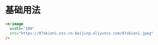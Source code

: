 # 基础用法

```html
<n-image
  width="100"
  src="https://07akioni.oss-cn-beijing.aliyuncs.com/07akioni.jpeg"
/>
```
